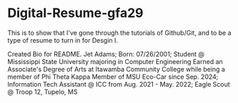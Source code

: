 # Digital-Resume-gfa29
This is to show that I've gone through the tutorials of Github/Git, and to be a type of resume to turn in for Desgin I. 

Created Bio for README.
Jet Adams; Born: 07/26/2001; Student @ Mississippi State University majoring in Computer Engineering 
Earned an Associate's Degree of Arts at Itawamba Community College while being a member of Phi Theta Kappa
Member of MSU Eco-Car since Sep. 2024; Information Tech Assistant @ ICC from Aug. 2021 - May. 2022; Eagle Scout @ Troop 12, Tupelo, MS
